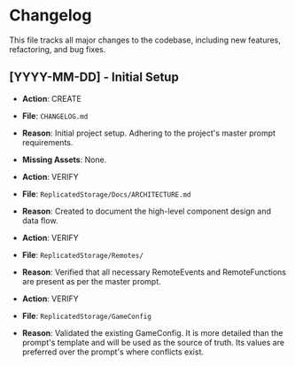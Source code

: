 # Changelog

This file tracks all major changes to the codebase, including new features, refactoring, and bug fixes.

## [YYYY-MM-DD] - Initial Setup
- **Action**: CREATE
- **File**: `CHANGELOG.md`
- **Reason**: Initial project setup. Adhering to the project's master prompt requirements.
- **Missing Assets**: None.

- **Action**: VERIFY
- **File**: `ReplicatedStorage/Docs/ARCHITECTURE.md`
- **Reason**: Created to document the high-level component design and data flow.

- **Action**: VERIFY
- **File**: `ReplicatedStorage/Remotes/`
- **Reason**: Verified that all necessary RemoteEvents and RemoteFunctions are present as per the master prompt.

- **Action**: VERIFY
- **File**: `ReplicatedStorage/GameConfig`
- **Reason**: Validated the existing GameConfig. It is more detailed than the prompt's template and will be used as the source of truth. Its values are preferred over the prompt's where conflicts exist.